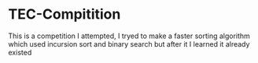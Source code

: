 # TEC-Compitition
This is a competition I attempted, I tryed to make a faster sorting algorithm which used incursion sort and binary search but after it I learned it already existed
